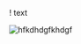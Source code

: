 ! text 


![hfkdhdgfkhdgf](https://github.com/user-attachments/assets/b4a9a335-e654-4c6a-9b42-ef48dbec67d8)
